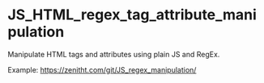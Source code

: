# JS_HTML_regex_tag_attribute_manipulation
Manipulate HTML tags and attributes using plain JS and RegEx.

Example: https://zenitht.com/git/JS_regex_manipulation/
